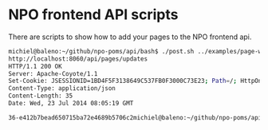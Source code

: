 NPO frontend API scripts
========================

There are scripts to show how to add your pages to the NPO frontend api.

```bash
michiel@baleno:~/github/npo-poms/api/bash$ ./post.sh ../examples/page-withembeds.xml 
http://localhost:8060/api/pages/updates
HTTP/1.1 200 OK
Server: Apache-Coyote/1.1
Set-Cookie: JSESSIONID=1BD4F5F3138649C537FB0F3000C73E23; Path=/; HttpOnly
Content-Type: application/json
Content-Length: 35
Date: Wed, 23 Jul 2014 08:05:19 GMT

36-e412b7bead650715ba72e4689b5706c2michiel@baleno:~/github/npo-poms/api/bash$ 
```
